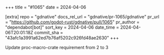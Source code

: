 +++
title = "#1065"
date = 2024-04-06

[extra]
repo = "gdnative"
docs_rel_url = "gdnative/pr-1065/gdnative"
pr_url = "https://github.com/godot-rust/gdnative/pull/1065"
pr_author = "dependabot[bot]"
sort_key = 2024-04-06
date_time = 2024-04-06T20:01:18Z
commit_sha = "43afc1a3991a62ed7b76af5202c926fd48ae2630"
+++

Update proc-macro-crate requirement from 2 to 3
